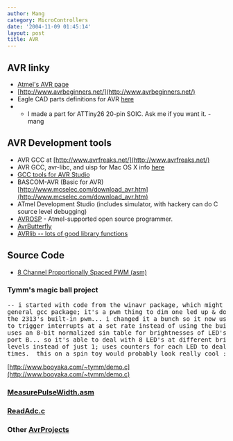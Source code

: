```yaml
---
author: Mang
category: MicroControllers
date: '2004-11-09 01:45:14'
layout: post
title: AVR
---
```


## AVR linky

* [Atmel's AVR page](http://www.atmel.com/products/avr/)
* [http://www.avrbeginners.net/](http://www.avrbeginners.net/)
* Eagle CAD parts definitions for AVR [here](http://www.cse.unsw.edu.au/~pcb/manufacturing/eagle/eagle.html)
* * I made a part for ATTiny26 20-pin SOIC.  Ask me if you want it. - mang

## AVR Development tools

* AVR GCC at [http://www.avrfreaks.net/](http://www.avrfreaks.net/)
* AVR GCC, avr-libc, and uisp for Mac OS X info [here](http://www.mit.edu/people/mseeman/projects/macmicro.html)
* [GCC tools for AVR Studio](http://www.avrfreaks.net/Tools/showtools.php?ToolID=560)
* BASCOM-AVR (Basic for AVR) [http://www.mcselec.com/download_avr.htm](http://www.mcselec.com/download_avr.htm)
* ATmel Development Studio (includes simulator, with hackery can do C source level debugging)
* [AVROSP](http://atmel.com/dyn/general/tech_doc.asp?doc_id=9852) - Atmel-supported open source programmer.
* [AvrButterfly](AvrButterfly.html)
* [AVRlib -- lots of good library functions](http://hubbard.engr.scu.edu/embedded/avr/avrlib/docs/html/index.html)

## Source Code

  * [8 Channel Proportionally Spaced PWM (asm)](http://users.cableaz.com/~cappels/dproj/8ch%20pwm/8chasm.htm)

### Tymm's magic ball project
<pre>
-- i started with code from the winavr package, which might be in the
general gcc package; it's a pwm thing to dim one led up & down.  it uses
the 2313's built-in pwm... i changed it a bunch so it now uses the counter
to trigger interrupts at a set rate instead of using the built-in pwm and
uses an 8-bit normalized sin table for brightnesses of LED's hooked to
port B... so it's able to deal with 8 LED's at different brightness
levels instead of just 1; uses counters for each LED to deal with cycle
times.  this on a spin toy would probably look really cool :)
</pre>
[http://www.booyaka.com/~tymm/demo.c](http://www.booyaka.com/~tymm/demo.c)

### [MeasurePulseWidth.asm](/MeasurePulseWidth.html)

### [ReadAdc.c](/ReadAdc.html)

### Other [AvrProjects](/AvrProjects.html)
